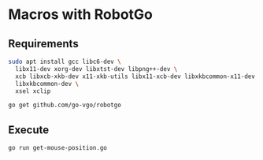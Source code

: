 # Macros with RobotGo

## Requirements

```bash
sudo apt install gcc libc6-dev \
  libx11-dev xorg-dev libxtst-dev libpng++-dev \
  xcb libxcb-xkb-dev x11-xkb-utils libx11-xcb-dev libxkbcommon-x11-dev \
  libxkbcommon-dev \
  xsel xclip

go get github.com/go-vgo/robotgo
```

## Execute

```bash
go run get-mouse-position.go
```
